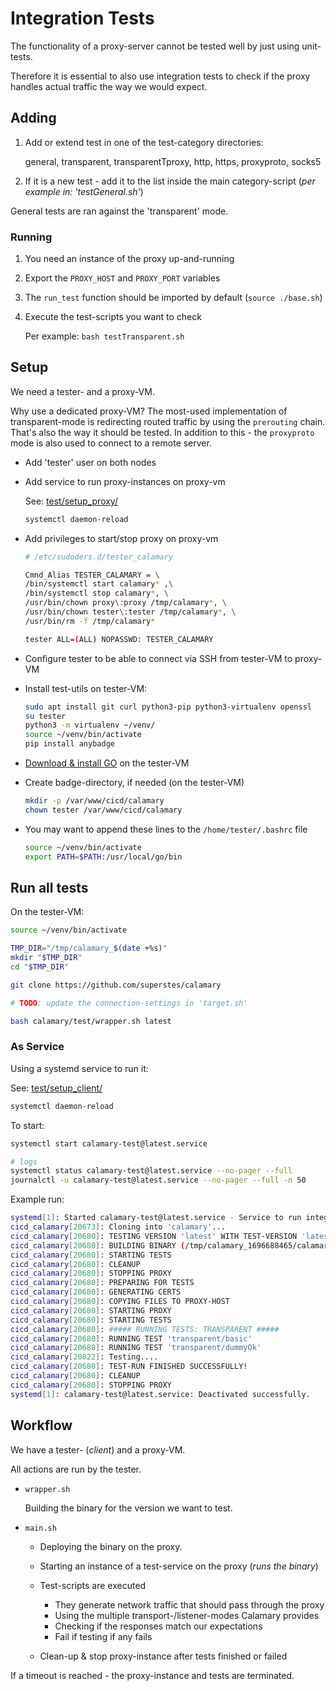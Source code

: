 # Integration Tests

The functionality of a proxy-server cannot be tested well by just using unit-tests.

Therefore it is essential to also use integration tests to check if the proxy handles actual traffic the way we would expect.

## Adding

1. Add or extend test in one of the test-category directories:

   general, transparent, transparentTproxy, http, https, proxyproto, socks5

2. If it is a new test - add it to the list inside the main category-script (*per example in: 'testGeneral.sh'*)

General tests are ran against the 'transparent' mode.

### Running

1. You need an instance of the proxy up-and-running
2. Export the `PROXY_HOST` and `PROXY_PORT` variables
3. The `run_test` function should be imported by default (`source ./base.sh`)
4. Execute the test-scripts you want to check

   Per example: `bash testTransparent.sh`

## Setup

We need a tester- and a proxy-VM.

Why use a dedicated proxy-VM? The most-used implementation of transparent-mode is redirecting routed traffic by using the `prerouting` chain. That's also the way it should be tested. In addition to this - the `proxyproto` mode is also used to connect to a remote server.

* Add 'tester' user on both nodes
* Add service to run proxy-instances on proxy-vm

   See: [test/setup_proxy/](https://github.com/superstes/calamary/tree/latest/test/setup_proxy)

   ```bash
   systemctl daemon-reload
   ```

* Add privileges to start/stop proxy on proxy-vm

   ```bash
   # /etc/sudoders.d/tester_calamary

   Cmnd_Alias TESTER_CALAMARY = \
   /bin/systemctl start calamary* ,\
   /bin/systemctl stop calamary*, \
   /usr/bin/chown proxy\:proxy /tmp/calamary*, \
   /usr/bin/chown tester\:tester /tmp/calamary*, \
   /usr/bin/rm -f /tmp/calamary*

   tester ALL=(ALL) NOPASSWD: TESTER_CALAMARY
   ```

* Configure tester to be able to connect via SSH from tester-VM to proxy-VM

* Install test-utils on tester-VM:

   ```bash
   sudo apt install git curl python3-pip python3-virtualenv openssl
   su tester
   python3 -m virtualenv ~/venv/
   source ~/venv/bin/activate
   pip install anybadge
   ```

* [Download & install GO](https://go.dev/doc/install) on the tester-VM

* Create badge-directory, if needed (on the tester-VM)

   ```bash
   mkdir -p /var/www/cicd/calamary
   chown tester /var/www/cicd/calamary
   ```

* You may want to append these lines to the `/home/tester/.bashrc` file

   ```bash
   source ~/venv/bin/activate
   export PATH=$PATH:/usr/local/go/bin
   ```
   

## Run all tests

On the tester-VM:

```bash
source ~/venv/bin/activate

TMP_DIR="/tmp/calamary_$(date +%s)"
mkdir "$TMP_DIR"
cd "$TMP_DIR"

git clone https://github.com/superstes/calamary

# TODO: update the connection-settings in 'target.sh'

bash calamary/test/wrapper.sh latest
```

### As Service

Using a systemd service to run it:

See: [test/setup_client/](https://github.com/superstes/calamary/tree/latest/test/setup_client)

```bash
systemctl daemon-reload
```

To start:

```bash
systemctl start calamary-test@latest.service

# logs
systemctl status calamary-test@latest.service --no-pager --full
journalctl -u calamary-test@latest.service --no-pager --full -n 50
```

Example run:

```bash
systemd[1]: Started calamary-test@latest.service - Service to run integration tests for calamary proxy.
cicd_calamary[20673]: Cloning into 'calamary'...
cicd_calamary[20680]: TESTING VERSION 'latest' WITH TEST-VERSION 'latest-157e6d6b'
cicd_calamary[20680]: BUILDING BINARY (/tmp/calamary_1696688465/calamary)
cicd_calamary[20680]: STARTING TESTS
cicd_calamary[20680]: CLEANUP
cicd_calamary[20680]: STOPPING PROXY
cicd_calamary[20680]: PREPARING FOR TESTS
cicd_calamary[20680]: GENERATING CERTS
cicd_calamary[20680]: COPYING FILES TO PROXY-HOST
cicd_calamary[20680]: STARTING PROXY
cicd_calamary[20680]: STARTING TESTS
cicd_calamary[20680]: ##### RUNNING TESTS: TRANSPARENT #####
cicd_calamary[20680]: RUNNING TEST 'transparent/basic'
cicd_calamary[20680]: RUNNING TEST 'transparent/dummyOk'
cicd_calamary[20822]: Testing....
cicd_calamary[20680]: TEST-RUN FINISHED SUCCESSFULLY!
cicd_calamary[20680]: CLEANUP
cicd_calamary[20680]: STOPPING PROXY
systemd[1]: calamary-test@latest.service: Deactivated successfully.
```

## Workflow

We have a tester- (*client*) and a proxy-VM.

All actions are run by the tester.

* `wrapper.sh`

   Building the binary for the version we want to test.

* `main.sh`

  * Deploying the binary on the proxy.

  * Starting an instance of a test-service on the proxy (*runs the binary*)

  * Test-scripts are executed

    * They generate network traffic that should pass through the proxy
    * Using the multiple transport-/listener-modes Calamary provides
    * Checking if the responses match our expectations
    * Fail if testing if any fails

  * Clean-up & stop proxy-instance after tests finished or failed

If a timeout is reached - the proxy-instance and tests are terminated.
